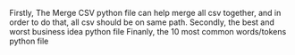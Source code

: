 Firstly, The Merge CSV python file can help merge all csv together, and in order to do that, all csv should be on same path.
Secondly, the  best and worst business idea python file 
Finanly, the 10 most common words/tokens python file 
